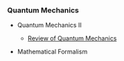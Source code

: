 ### Quantum Mechanics

- Quantum Mechanics II
  - [Review of Quantum Mechanics](/qm_ii/qm_review.md)
    

- Mathematical Formalism
